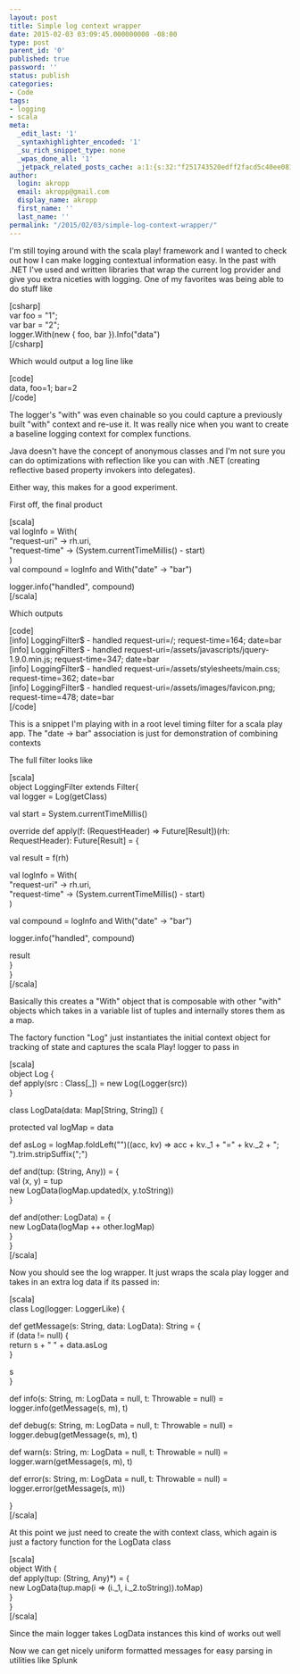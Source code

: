 ```yaml
---
layout: post
title: Simple log context wrapper
date: 2015-02-03 03:09:45.000000000 -08:00
type: post
parent_id: '0'
published: true
password: ''
status: publish
categories:
- Code
tags:
- logging
- scala
meta:
  _edit_last: '1'
  _syntaxhighlighter_encoded: '1'
  _su_rich_snippet_type: none
  _wpas_done_all: '1'
  _jetpack_related_posts_cache: a:1:{s:32:"f251743520edff2facd5c40ee081a536";a:2:{s:7:"expires";i:1558534014;s:7:"payload";a:3:{i:0;a:1:{s:2:"id";i:4593;}i:1;a:1:{s:2:"id";i:4862;}i:2;a:1:{s:2:"id";i:4945;}}}}
author:
  login: akropp
  email: akropp@gmail.com
  display_name: akropp
  first_name: ''
  last_name: ''
permalink: "/2015/02/03/simple-log-context-wrapper/"
---
```

I'm still toying around with the scala play! framework and I wanted to check out how I can make logging contextual information easy. In the past with .NET I've used and written libraries that wrap the current log provider and give you extra niceties with logging. One of my favorites was being able to do stuff like

[csharp]  
var foo = "1";  
var bar = "2";  
logger.With(new { foo, bar }).Info("data")  
[/csharp]

Which would output a log line like

[code]  
data, foo=1; bar=2  
[/code]

The logger's "with" was even chainable so you could capture a previously built "with" context and re-use it. It was really nice when you want to create a baseline logging context for complex functions.

Java doesn't have the concept of anonymous classes and I'm not sure you can do optimizations with reflection like you can with .NET (creating reflective based property invokers into delegates).

Either way, this makes for a good experiment.

First off, the final product

[scala]  
val logInfo = With(  
 "request-uri" -\> rh.uri,  
 "request-time" -\> (System.currentTimeMillis() - start)  
)  
val compound = logInfo and With("date" -\> "bar")

logger.info("handled", compound)  
[/scala]

Which outputs

[code]  
[info] LoggingFilter$ - handled request-uri=/; request-time=164; date=bar  
[info] LoggingFilter$ - handled request-uri=/assets/javascripts/jquery-1.9.0.min.js; request-time=347; date=bar  
[info] LoggingFilter$ - handled request-uri=/assets/stylesheets/main.css; request-time=362; date=bar  
[info] LoggingFilter$ - handled request-uri=/assets/images/favicon.png; request-time=478; date=bar  
[/code]

This is a snippet I'm playing with in a root level timing filter for a scala play app. The "date -\> bar" association is just for demonstration of combining contexts

The full filter looks like

[scala]  
object LoggingFilter extends Filter{  
 val logger = Log(getClass)

val start = System.currentTimeMillis()

override def apply(f: (RequestHeader) =\> Future[Result])(rh: RequestHeader): Future[Result] = {

val result = f(rh)

val logInfo = With(  
 "request-uri" -\> rh.uri,  
 "request-time" -\> (System.currentTimeMillis() - start)  
 )

val compound = logInfo and With("date" -\> "bar")

logger.info("handled", compound)

result  
 }  
}  
[/scala]

Basically this creates a "With" object that is composable with other "with" objects which takes in a variable list of tuples and internally stores them as a map.

The factory function "Log" just instantiates the initial context object for tracking of state and captures the scala Play! logger to pass in

[scala]  
object Log {  
 def apply(src : Class[\_]) = new Log(Logger(src))  
}

class LogData(data: Map[String, String]) {

protected val logMap = data

def asLog = logMap.foldLeft("")((acc, kv) =\> acc + kv.\_1 + "=" + kv.\_2 + "; ").trim.stripSuffix(";")

def and(tup: (String, Any)) = {  
 val (x, y) = tup  
 new LogData(logMap.updated(x, y.toString))  
 }

def and(other: LogData) = {  
 new LogData(logMap ++ other.logMap)  
 }  
}  
[/scala]

Now you should see the log wrapper. It just wraps the scala play logger and takes in an extra log data if its passed in:

[scala]  
class Log(logger: LoggerLike) {

def getMessage(s: String, data: LogData): String = {  
 if (data != null) {  
 return s + " " + data.asLog  
 }

s  
 }

def info(s: String, m: LogData = null, t: Throwable = null) = logger.info(getMessage(s, m), t)

def debug(s: String, m: LogData = null, t: Throwable = null) = logger.debug(getMessage(s, m), t)

def warn(s: String, m: LogData = null, t: Throwable = null) = logger.warn(getMessage(s, m), t)

def error(s: String, m: LogData = null, t: Throwable = null) = logger.error(getMessage(s, m))

}  
[/scala]

At this point we just need to create the with context class, which again is just a factory function for the LogData class

[scala]  
object With {  
 def apply(tup: (String, Any)\*) = {  
 new LogData(tup.map(i =\> (i.\_1, i.\_2.toString)).toMap)  
 }  
}  
[/scala]

Since the main logger takes LogData instances this kind of works out well

Now we can get nicely uniform formatted messages for easy parsing in utilities like Splunk

